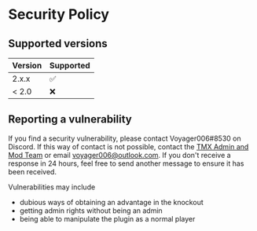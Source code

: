 # Security Policy

## Supported versions

| Version | Supported          |
| ------- | ------------------ |
| 2.x.x   | :white_check_mark: |
| < 2.0   | :x:                |

## Reporting a vulnerability

If you find a security vulnerability, please contact Voyager006#8530 on Discord. If this way of contact is not possible, contact the [TMX Admin and Mod Team](https://united.tm-exchange.com/?action=postupdate&id=contactus) or email voyager006@outlook.com. If you don't receive a response in 24 hours, feel free to send another message to ensure it has been received.

Vulnerabilities may include

- dubious ways of obtaining an advantage in the knockout
- getting admin rights without being an admin
- being able to manipulate the plugin as a normal player
